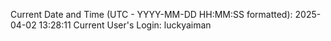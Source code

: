 Current Date and Time (UTC - YYYY-MM-DD HH:MM:SS formatted): 2025-04-02 13:28:11
Current User's Login: luckyaiman
